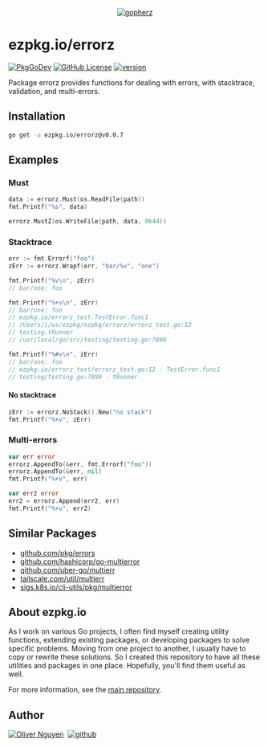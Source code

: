 <div align="center">

[![gopherz](https://ezpkg.io/_/gopherz.svg)](https://ezpkg.io)

</div>

# ezpkg.io/errorz

[![PkgGoDev](https://pkg.go.dev/badge/ezpkg.io/errorz)](https://pkg.go.dev/ezpkg.io/errorz)
[![GitHub License](https://img.shields.io/github/license/ezpkg/errorz)](https://github.com/ezpkg/errorz/tree/main/LICENSE)
[![version](https://img.shields.io/github/v/tag/ezpkg/errorz?label=version)](https://github.com/ezpkg/errorz/tags)

Package errorz provides functions for dealing with errors, with stacktrace, validation, and multi-errors.

## Installation

```sh
go get -u ezpkg.io/errorz@v0.0.7
```

## Examples

### Must

```go
data := errorz.Must(os.ReadFile(path))
fmt.Printf("%s", data)

errorz.MustZ(os.WriteFile(path, data, 0644))
```

### Stacktrace

```go
err := fmt.Errorf("foo")
zErr := errorz.Wrapf(err, "bar/%v", "one")

fmt.Printf("%v\n", zErr)
// bar/one: foo

fmt.Printf("%+v\n", zErr)
// bar/one: foo
// ezpkg.io/errorz_test.TestError.func1
// /Users/i/ws/ezpkg/ezpkg/errorz/errorz_test.go:12
// testing.tRunner
// /usr/local/go/src/testing/testing.go:7890

fmt.Printf("%#v\n", zErr)
// bar/one: foo
// ezpkg.io/errorz_test/errorz_test.go:12 · TestError.func1
// testing/testing.go:7890 · tRunner
```

#### No stacktrace

```go
zErr := errorz.NoStack().New("no stack")
fmt.Printf("%+v", zErr)
```

### Multi-errors

```go
var err error
errorz.AppendTo(&err, fmt.Errorf("foo"))
errorz.AppendTo(&err, nil)
fmt.Printf("%+v", err)

var err2 error
err2 = errorz.Append(err2, err)
fmt.Printf("%+v", err2)
```

## Similar Packages

- [github.com/pkg/errors](https://pkg.go.dev/github.com/pkg/errors)
- [github.com/hashicorp/go-multierror](https://github.com/hashicorp/go-multierror)
- [github.com/uber-go/multierr](https://github.com/uber-go/multierr)
- [tailscale.com/util/multierr](https://pkg.go.dev/tailscale.com/util/multierr)
- [sigs.k8s.io/cli-utils/pkg/multierror](https://pkg.go.dev/sigs.k8s.io/cli-utils/pkg/multierror)

## About ezpkg.io

As I work on various Go projects, I often find myself creating utility functions, extending existing packages, or developing packages to solve specific problems. Moving from one project to another, I usually have to copy or rewrite these solutions. So I created this repository to have all these utilities and packages in one place. Hopefully, you'll find them useful as well.

For more information, see the [main repository](https://github.com/ezpkg/ezpkg).

## Author

[![Oliver Nguyen](https://olivernguyen.io/_/badge.svg)](https://olivernguyen.io)&nbsp;&nbsp;[![github](https://img.shields.io/badge/GitHub-100000?style=for-the-badge&logo=github&logoColor=white)](https://github.com/iOliverNguyen)
